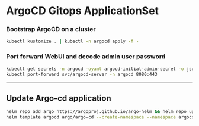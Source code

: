 # ArgoCD Gitops ApplicationSet

### Bootstrap ArgoCD on a cluster
```bash
kubectl kustomize . | kubectl -n argocd apply -f -
```

### Port forward WebUI and decode admin user password
```bash
kubectl get secrets -n argocd -oyaml argocd-initial-admin-secret -o jsonpath='{.data.password}' | base64 -d ; echo
kubectl port-forward svc/argocd-server -n argocd 8080:443
```

----------------------------------

## Update Argo-cd application
```bash
helm repo add argo https://argoproj.github.io/argo-helm && helm repo update
helm template argocd argo/argo-cd --create-namespace --namespace argocd --values ./values.yaml > argocd.yaml
```

